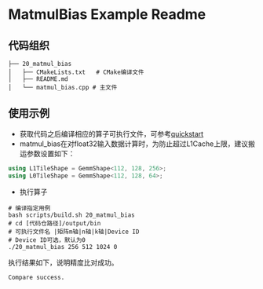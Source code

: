 # MatmulBias Example Readme
## 代码组织
```
├── 20_matmul_bias
│   ├── CMakeLists.txt   # CMake编译文件
│   ├── README.md
│   └── matmul_bias.cpp # 主文件
```
## 使用示例
- 获取代码之后编译相应的算子可执行文件，可参考[quickstart](../../docs/quickstart.md#算子编译)
- matmul_bias在对float32输入数据计算时，为防止超过L1Cache上限，建议搬运参数设置如下：
```cpp
using L1TileShape = GemmShape<112, 128, 256>;
using L0TileShape = GemmShape<112, 128, 64>;
```
- 执行算子
```
# 编译指定用例
bash scripts/build.sh 20_matmul_bias
# cd [代码仓路径]/output/bin
# 可执行文件名 |矩阵m轴|n轴|k轴|Device ID
# Device ID可选，默认为0
./20_matmul_bias 256 512 1024 0
```
执行结果如下，说明精度比对成功。
```
Compare success.
```